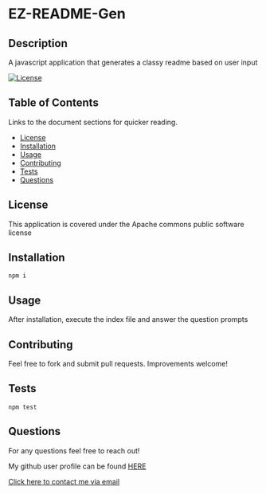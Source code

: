 
  # EZ-README-Gen
  
  ## Description

  A javascript application that generates a classy readme based on user input

  [![License](https://img.shields.io/badge/License-Apache_2.0-blue.svg)](https://opensource.org/license/apache2-0-php/)
  
  ## Table of Contents
  
  Links to the document sections for quicker reading.
  
  - [License](#license)
  - [Installation](#installation)
  - [Usage](#usage)
  - [Contributing](#contributing)
  - [Tests](#tests)
  - [Questions](#questions)

## License
This application is covered under the Apache commons public software license
  
  ## Installation

  ```
  npm i
  ```
  
  ## Usage
  
  After installation, execute the index file and answer the question prompts

  
  ## Contributing

  Feel free to fork and submit pull requests. Improvements welcome!
    
  ## Tests

  ```
  npm test
  ```

  ## Questions

  For any questions feel free to reach out!

  My github user profile can be found [HERE](https://github.com/gosem01)

  [Click here to contact me via email](mailto:email@email.com)
  
